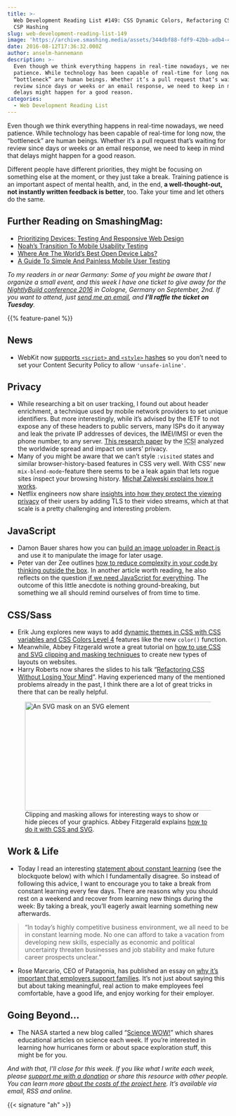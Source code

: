 ```yaml
---
title: >-
  Web Development Reading List #149: CSS Dynamic Colors, Refactoring CSS, And
  CSP Hashing
slug: web-development-reading-list-149
image: 'https://archive.smashing.media/assets/344dbf88-fdf9-42bb-adb4-46f01eedd629/fb44cbd1-0f25-44de-8e0b-49a7cedb7f72/wdrl-149-opt.png'
date: 2016-08-12T17:36:32.000Z
author: anselm-hannemann
description: >-
  Even though we think everything happens in real-time nowadays, we need
  patience. While technology has been capable of real-time for long now, the
  “bottleneck” are human beings. Whether it’s a pull request that’s waiting for
  review since days or weeks or an email response, we need to keep in mind that
  delays might happen for a good reason.
categories:
  - Web Development Reading List
---
```

Even though we think everything happens in real-time nowadays, we need patience. While technology has been capable of real-time for long now, the “bottleneck” are human beings. Whether it’s a pull request that’s waiting for review since days or weeks or an email response, we need to keep in mind that delays might happen for a good reason.

Different people have different priorities, they might be focusing on something else at the moment, or they just take a break. Training patience is an important aspect of mental health, and, in the end, <strong>a well-thought-out, not instantly written feedback is better</strong>, too. Take your time and let others do the same.</p>

## <span class="rh">Further Reading</span> on SmashingMag:

*   [Prioritizing Devices: Testing And Responsive Web Design](https://www.smashingmagazine.com/2016/11/worlds-best-open-device-labs/)
*   [Noah’s Transition To Mobile Usability Testing](https://www.smashingmagazine.com/2016/02/mobile-usability-testing/)
*   [Where Are The World’s Best Open Device Labs?](https://www.smashingmagazine.com/2016/11/worlds-best-open-device-labs/)
*   [A Guide To Simple And Painless Mobile User Testing](https://www.smashingmagazine.com/2015/12/simple-and-painless-mobile-user-testing/)

<em>To my readers in or near Germany: Some of you might be aware that I organize a small event, and this week I have one ticket to give away for the <a href="https://nightlybuild.io/">NightlyBuild conference 2016</a> in Cologne, Germany on September, 2nd. If you want to attend, just <a href="mailto:mail@wdrl.info">send me an email</a>, and <strong>I’ll raffle the ticket on Tuesday</strong>.</em>

{{% feature-panel %}}

## News

*   WebKit now [supports `<script>` and `<style>` hashes](https://webkit.org/blog/6830/a-refined-content-security-policy/) so you don’t need to set your Content Security Policy to allow `'unsafe-inline'`.</p>

## Privacy

*   While researching a bit on user tracking, I found out about header enrichment, a technique used by mobile network providers to set unique identifiers. But more interestingly, while it’s advised by the IETF to not expose any of these headers to public servers, many ISPs do it anyway and leak the private IP addresses of devices, the IMEI/IMSI or even the phone number, to any server. [This research paper](https://www.icsi.berkeley.edu/pubs/networking/headerenrichment15.pdf) by the <abbr title="International Computer Science Institute">ICSI</abbr> analyzed the worldwide spread and impact on users’ privacy.
*   Many of you might be aware that we can’t style `:visited` states and similar browser-history-based features in CSS very well. With CSS’ new `mix-blend-mode`-feature there seems to be a leak again that lets rogue sites inspect your browsing history. [Michał Zalweski explains how it works](https://lcamtuf.blogspot.de/2016/08/css-mix-blend-mode-is-bad-for-keeping.html).
*   Netflix engineers now share [insights into how they protect the viewing privacy](https://techblog.netflix.com/2016/08/protecting-netflix-viewing-privacy-at.html) of their users by adding TLS to their video streams, which at that scale is a pretty challenging and interesting problem.</p>

## JavaScript

*   Damon Bauer shares how you can [build an image uploader in React.js](https://css-tricks.com/image-upload-manipulation-react/) and use it to manipulate the image for later usage.
*   Peter van der Zee outlines [how to reduce complexity in your code by thinking outside the box](https://qfox.nl/weblog/371). In another article worth reading, he also reflects on the question [if we need JavaScript for everything](https://qfox.nl/weblog/361). The outcome of this little anecdote is nothing ground-breaking, but something we all should remind ourselves of from time to time.</p>

## CSS/Sass

*   Erik Jung explores new ways to add [dynamic themes in CSS with CSS variables and CSS Colors Level 4](https://cloudfour.com/thinks/building-themes-with-css4-color-features/) features like the new `color()` function.
*   Meanwhile, Abbey Fitzgerald wrote a great tutorial on [how to use CSS and SVG clipping and masking techniques](https://getflywheel.com/layout/css-svg-clipping-and-masking-techniques/) to create new types of layouts on websites.
*   Harry Roberts now shares the slides to his talk “[Refactoring CSS Without Losing Your Mind](https://speakerdeck.com/csswizardry/refactoring-css-without-losing-your-mind)”. Having experienced many of the mentioned problems already in the past, I think there are a lot of great tricks in there that can be really helpful.

<figure><a href="https://getflywheel.com/layout/css-svg-clipping-and-masking-techniques/"><img loading="lazy" decoding="async" src="https://archive.smashing.media/assets/344dbf88-fdf9-42bb-adb4-46f01eedd629/7adb1513-90af-4984-afff-d051a889663e/svg-mask-opt.png" alt="An SVG mask on an SVG element" width="500" height="247" /></a><figcaption>Clipping and masking allows for interesting ways to show or hide pieces of your graphics. Abbey Fitzgerald explains <a href="https://getflywheel.com/layout/css-svg-clipping-and-masking-techniques/">how to do it with CSS and SVG</a>.</figcaption></figure>

## Work & Life

*   Today I read an interesting [statement about constant learning](https://further.net/tricky-goals/) (see the blockquote below) with which I fundamentally disagree. So instead of following this advice, I want to encourage you to take a break from constant learning every few days. There are reasons why you should rest on a weekend and recover from learning new things during the week: By taking a break, you’ll eagerly await learning something new afterwards.

<blockquote>“In today’s highly competitive business environment, we all need to be in constant learning mode. No one can afford to take a vacation from developing new skills, especially as economic and political uncertainty threaten businesses and job stability and make future career prospects unclear.”</blockquote>

*   Rose Marcario, CEO of Patagonia, has published an essay on [why it’s important that employers support families](https://www.linkedin.com/pulse/why-should-employers-care-families-rose-marcario). It’s not just about saying this but about taking meaningful, real action to make employees feel comfortable, have a good life, and enjoy working for their employer.</p>

## Going Beyond…

*   The NASA started a new blog called “[Science WOW!](https://blogs.nasa.gov/educationsciencewow/)” which shares educational articles on science each week. If you’re interested in learning how hurricanes form or about space exploration stuff, this might be for you.

<em>And with that, I’ll close for this week. If you like what I write each week, please <a href="https://wdrl.info/donate">support me with a donation</a> or share this resource with other people. You can learn more <a href="https://wdrl.info/costs/">about the costs of the project here</a>. It’s available via email, RSS and online.</em>

{{< signature "ah" >}}

